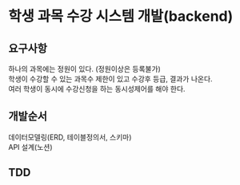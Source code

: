 # 학생 과목 수강 시스템 개발(backend)

## 요구사항
하나의 과목에는 정원이 있다. (정원이상은 등록불가) <br>
학생이 수강할 수 있는 과목수 제한이 있고 수강후 등급, 결과가 나온다. <br>
여러 학생이 동시에 수강신청을 하는 동시성제어를 해야 한다. <br>

## 개발순서
데이터모델링(ERD, 테이블정의서, 스키마)<br>
API 설계(노션)<br>

## TDD




